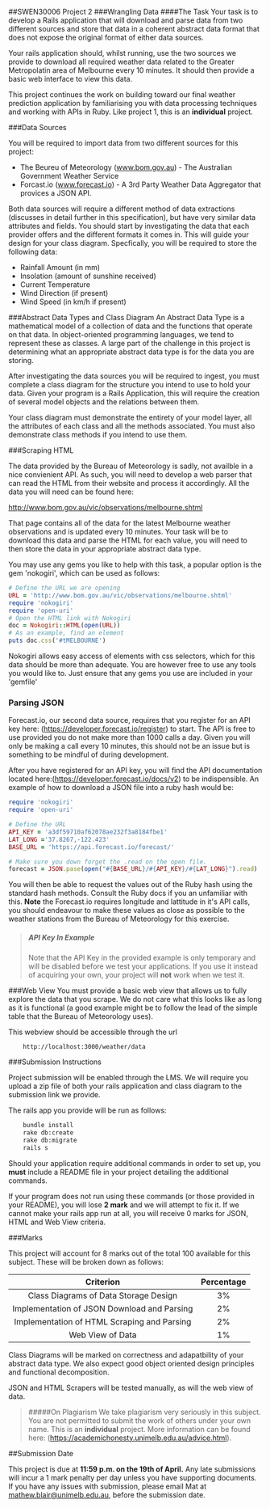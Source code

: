 ##SWEN30006 Project 2
###Wrangling Data
####The Task
Your task is to develop a Rails application that will download and parse data from two different sources and store that data in a coherent abstract data format that does not expose the original format of either data sources.

Your rails application should, whilst running, use the two sources we provide to download all required weather data related to the Greater Metropolatin area of Melbourne every 10 minutes. It should then provide a basic web interface to view this data.

This project continues the work on building toward our final weather prediction application by familiarising you with data processing techniques and working with APIs in Ruby. Like project 1, this is an **individual** project.

###Data Sources

You will be required to import data from two different sources for this project: 

- The Beureu of Meteorology (www.bom.gov.au) - The Australian Government Weather Service
- Forcast.io (www.forecast.io) - A 3rd Party Weather Data Aggregator that provices a JSON API. 

Both data sources will require a different method of data extractions (discusses in detail further in this specification), but have very similar data attributes and fields. You should start by investigating the data that each provider offers and the different formats it comes in. This will guide your design for your class diagram. Specfically, you will be required to store the following data:

- Rainfall Amount (in mm) 
- Insolation (amount of sunshine received)
- Current Temperature
- Wind Direction (if present)
- Wind Speed (in km/h if present)

###Abstract Data Types and Class Diagram
An Abstract Data Type is a mathematical model of a collection of data and the functions that operate on that data. In object-oriented programming languages, we tend to represent these as classes. A large part of the challenge in this project is determining what an appropriate abstract data type is for the data you are storing. 

After investigating the data sources you will be required to ingest, you must complete a class diagram for the structure you intend to use to hold your data. Given your program is a Rails Application, this will require the creation of several model objects and the relations between them.

Your class diagram must demonstrate the entirety of your model layer, all the attributes of each class and all the methods associated. You must also demonstrate class methods if you intend to use them. 

###Scraping HTML

The data provided by the Bureau of Meteorology is sadly, not availble in a nice convienient API. As such, you will need to develop a web parser that can read the HTML from their website and process it accordingly. All the data you will need can be found here:

http://www.bom.gov.au/vic/observations/melbourne.shtml

That page contains all of the data for the latest Melbourne weather observations and is updated every 10 minutes. Your task will be to download this data and parse the HTML for each value, you will need to then store the data in your appropriate abstract data type.

You may use any gems you like to help with this task, a popular option is the gem 'nokogiri', which can be used as follows:

````ruby 
# Define the URL we are opening
URL = 'http://www.bom.gov.au/vic/observations/melbourne.shtml'
require 'nokogiri'
require 'open-uri'
# Open the HTML link with Nokogiri
doc = Nokogiri::HTML(open(URL))
# As an example, find an element
puts doc.css('#tMELBOURNE')
````

Nokogiri allows easy access of elements with css selectors, which for this data should be more than adequate. You are however free to use any tools you would like to. Just ensure that any gems you use are included in your 'gemfile'

### Parsing JSON

Forecast.io, our second data source, requires that you register for an API key here: (https://developer.forecast.io/register) to start. The API is free to use provided you do not make more than 1000 calls a day. Given you will only be making a call every 10 minutes, this should not be an issue but is something to be mindful of during development. 

After you have registered for an API key, you will find the API documentation located here:(https://developer.forecast.io/docs/v2) to be indispensible. An example of how to download a JSON file into a ruby hash would be:

````ruby
require 'nokogiri'
require 'open-uri'

# Define the URL
API_KEY = 'a3df59710af62078ae232f3a8184fbe1'
LAT_LONG ='37.8267,-122.423' 
BASE_URL = 'https://api.forecast.io/forecast/'

# Make sure you down forget the .read on the open file.
forecast = JSON.pase(open("#{BASE_URL}/#{API_KEY}/#{LAT_LONG}").read)

````

You will then be able to request the values out of the Ruby hash using the standard hash methods. Consult the Ruby docs if you an unfamiliar with this. **Note** the Forecast.io requires longitude and lattitude in it's API calls, you should endeavour to make these values as close as possible to the weather stations from the Bureau of Meteorology for this exercise. 

> ##### API Key In Example
> Note that the API Key in the provided example is only temporary and will be 
> disabled before we test your applications. If you use it instead of 
> acquiring your own, your project will **not** work when we test it. 

###Web View
You must provide a basic web view that allows us to fully explore the data that you scrape. We do not care what this looks like as long as it is functional (a good example might be to follow the lead of the simple table that the Bureau of Meteorology uses). 

This webview should be accessible through the url 
````
    http://localhost:3000/weather/data
````

###Submission Instructions

Project submission will be enabled through the LMS. We will require you upload a zip file of both your rails application and class diagram to the submission link we provide.

The rails app you provide will be run as follows:

````bash
    bundle install
    rake db:create
    rake db:migrate
    rails s
````

Should your application require additional commands in order to set up, you **must** include a README file in your project detailing the additional commands. 

If your program does not run using these commands (or those provided in your README), you will lose **2 mark** and we will attempt to fix it. If we cannot make your rails app run at all, you will receive 0 marks for JSON, HTML and Web View criteria.

###Marks

This project will account for 8 marks out of the total 100 available for this subject. These will be broken down as follows:

| Criterion  | Percentage |
| :------------: | :-----:|
| Class Diagrams of Data Storage Design | 3%|
| Implementation of JSON Download and Parsing | 2% |
| Implementation of HTML Scraping and Parsing | 2% |
| Web View of Data | 1% | 

Class Diagrams will be marked on correctness and adapatbility of your abstract data type. We also expect good object oriented design principles and functional decomposition. 

JSON and HTML Scrapers will be tested manually, as will the web view of data.

> #####On Plagiarism
> We take plagiarism very seriously in this subject. You are not permitted to
> submit the work of others under your own name. This is an **individual**
> project. More information can be found here: (https://academichonesty.unimelb.edu.au/advice.html).

##Submission Date

This project is due at **11:59 p.m. on the 19th of April.** Any late submissions will incur a 1 mark penalty per day unless you have supporting documents. If you have any issues with submission, please email Mat at mathew.blair@unimelb.edu.au, before the submission date.